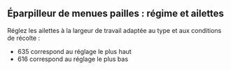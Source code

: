 ## Éparpilleur de menues pailles : régime et ailettes

Réglez les ailettes à la largeur de travail adaptée au type et aux conditions de récolte :

* 635 correspond au réglage le plus haut
* 616 correspond au réglage le plus bas

